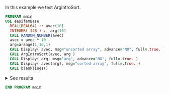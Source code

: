 In this example we test ArgIntroSort.

```fortran
PROGRAM main
USE easifemBase
  REAL(REAL64) :: avec(10)
  INTEGER( I4B ) :: arg(10)
  CALL RANDOM_NUMBER(avec)
  avec = avec * 10
  arg=arange(1,10,1)
  CALL Display( avec, msg="unsorted array", advance="NO", full=.true. )
  CALL ArgIntroSort(avec, arg )
  CALL Display( arg, msg="arg", advance="NO", full=.true. )
  CALL Display( avec(arg), msg="sorted array", full=.true. )
  CALL blanklines()
```

<details>

<summary>See results</summary>

<div>

```txt title="results"

unsorted array,  arg,  sorted array
--------------,  ---,  ------------
   5.54368    ,   3 ,    0.81292   
   6.02586    ,  10 ,    2.87233   
   0.81292    ,   9 ,    3.91444   
   7.37413    ,   1 ,    5.54368   
   7.36096    ,   2 ,    6.02586   
   9.06920    ,   5 ,    7.36096   
   9.95400    ,   4 ,    7.37413   
   8.88093    ,   8 ,    8.88093   
   3.91444    ,   6 ,    9.06920   
   2.87233    ,   7 ,    9.95400   
```

</div>

</details>

```fortran
END PROGRAM main
```
